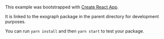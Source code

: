 This example was bootstrapped with [Create React App](https://github.com/facebook/create-react-app).

It is linked to the exograph package in the parent directory for development purposes.

You can run `yarn install` and then `yarn start` to test your package.
